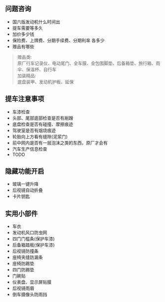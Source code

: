 ## 问题咨询

- 国六版发动机什么时间出
- 提车需要等多久
- 加价多少钱
- 保险费、上牌费、分期手续费、分期利率 各多少
- 赠品有哪些

> 赠品类:  
> 原厂行车记录仪、电动尾门、全车膜、全包围脚垫、后备箱垫、旅行箱、雨伞、保温杯、自行车  
> 加装精品:  
> 底盘装甲、发动机护板、延保


## 提车注意事项

- 车漆检查
- 头部、尾部底部检查是否有剐蹭
- 底盘检查是否有碰撞、摩擦痕迹
- 驾驶室是否有烟烧痕迹
- 轮胎向上方看有缝隙(泥浆门)
- 前中网内是否有一层泡沫之类的东西，原厂才会有
- 汽车生产信息检查
- TODO


## 隐藏功能开启

- 玻璃一键升降
- 后视镜自动折叠
- 卡片钥匙

## 实用小部件

- 车衣
- 发动机风口防虫网
- 四门门槛条(保护车漆)
- 后备箱踏板(保护车漆)
- 后视镜防撞条
- 座椅夹缝防漏条
- 座椅防踢垫
- 四门防踢垫
- 门碗贴
- 仪表盘、显示屏贴膜
- 后视镜雨眉
- 倒车摄像头防雨挡
